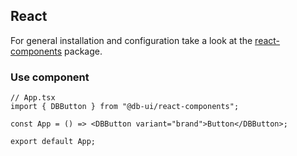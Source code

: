 ## React

For general installation and configuration take a look at the [react-components](https://www.npmjs.com/package/@db-ui/react-components) package.

### Use component

```tsx App.tsx
// App.tsx
import { DBButton } from "@db-ui/react-components";

const App = () => <DBButton variant="brand">Button</DBButton>;

export default App;
```
